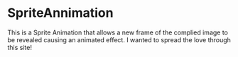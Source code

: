 # SpriteAnnimation
This is a Sprite Animation that allows a new frame of the complied image to be revealed causing an animated effect. I wanted to spread the love through this site!
